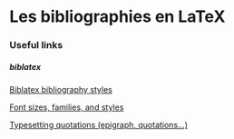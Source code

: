 # Les bibliographies en LaTeX

### Useful links

##### biblatex

[Biblatex bibliography styles](https://www.overleaf.com/learn/latex/Biblatex_bibliography_styles)

[Font sizes, families, and styles](https://www.overleaf.com/learn/latex/Font_sizes%2C_families%2C_and_styles#Font_sizes)

[Typesetting quotations (epigraph, quotations...)](https://www.overleaf.com/learn/latex/Typesetting_quotations)
